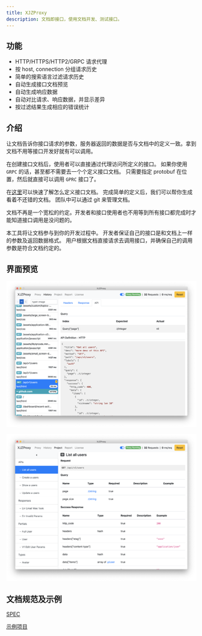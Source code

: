 ```yaml
---
title: XJZProxy
description: 文档即接口，使用文档开发、测试接口。
---
```


## 功能

* HTTP/HTTPS/HTTP2/GRPC 请求代理
* 按 host, connection 分组请求历史
* 简单的搜索语言过滤请求历史
* 自动生成接口文档预览
* 自动生成响应数据
* 自动对比请求、响应数据，并显示差异
* 按过滤结果生成相应的错误统计


## 介绍

让文档告诉你接口请求的参数，服务器返回的数据是否与文档中的定义一致。拿到文档不用等接口开发好就有可以调用。

在创建接口文档后，使用者可以直接通过代理访问所定义的接口。
如果你使用 `GRPC` 的话，甚至都不需要去一个个定义接口文档。
只需要指定 protobuf 在位置，然后就直接可以调用 `GPRC` 接口了。

在[这里](/zh-cn/quick-start)可以快速了解怎么定义接口文档。
完成简单的定义后，我们可以帮你生成看着不还错的文档。
团队中可以通过 git 来管理文档。

文档不再是一个宽松的约定。开发者和接口使用者也不用等到所有接口都完成时才能知道接口调用是没问题的。

本工具将让文档参与到你的开发过程中。
开发者保证自己的接口是和文档上一样的参数及返回数据格式。
用户根据文档直接请求去调用接口，并确保自己的调用参数是符合文档约定的。


## 界面预览

![app-1](./imgs/app-1.png)

![app-2](./imgs/app-2.png)


## 文档规范及示例

[SPEC](https://github.com/xiejiangzhi/xjzproxy-docs/blob/master/SPEC-zh-cn.md)

[示例项目](https://github.com/xiejiangzhi/xjzproxy-docs)

